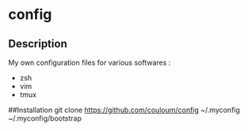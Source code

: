 # config
## Description
My own configuration files for various softwares :
 - zsh
 - vim
 - tmux

##Installation
    git clone https://github.com/couloum/config ~/.myconfig
    ~/.myconfig/bootstrap
